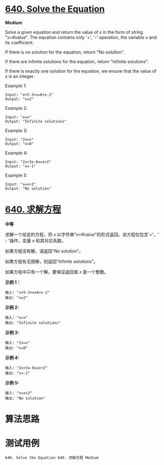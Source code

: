 # [640. Solve the Equation][enTitle]

**Medium**

Solve a given equation and return the value of  *x*  in the form of string "x=#value". The equation contains only '+', '-' operation, the variable  *x*  and its coefficient.

If there is no solution for the equation, return "No solution".

If there are infinite solutions for the equation, return "Infinite solutions".

If there is exactly one solution for the equation, we ensure that the value of  *x*  is an integer.

Example 1:

```
Input: "x+5-3+x=6+x-2"
Output: "x=2"

```



Example 2:

```
Input: "x=x"
Output: "Infinite solutions"

```



Example 3:

```
Input: "2x=x"
Output: "x=0"

```



Example 4:

```
Input: "2x+3x-6x=x+2"
Output: "x=-1"

```



Example 5:

```
Input: "x=x+2"
Output: "No solution"

```




# [640. 求解方程][cnTitle]

**中等**

求解一个给定的方程，将 *x* 以字符串"x=#value"的形式返回。该方程仅包含'+'，' - '操作，变量  *x*  和其对应系数。

如果方程没有解，请返回“No solution”。

如果方程有无限解，则返回“Infinite solutions”。

如果方程中只有一个解，要保证返回值  *x*  是一个整数。

**示例 1：** 

```
输入: "x+5-3+x=6+x-2"
输出: "x=2"

```

**示例 2:** 

```
输入: "x=x"
输出: "Infinite solutions"

```

**示例 3:** 

```
输入: "2x=x"
输出: "x=0"

```

**示例 4:** 

```
输入: "2x+3x-6x=x+2"
输出: "x=-1"

```

**示例 5:** 

```
输入: "x=x+2"
输出: "No solution"

```




# 算法思路

# 测试用例
```
640. Solve the Equation 640. 求解方程 Medium
```

[enTitle]: https://leetcode.com/problems/solve-the-equation/
[cnTitle]: https://leetcode-cn.com/problems/solve-the-equation/
